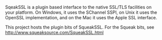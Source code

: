SqeakSSL is a plugin based interface to the native SSL/TLS facilities on your platform. On Windows, it uses the SChannel SSPI, on Unix it uses the OpenSSL implementation, and on the Mac it uses the Apple SSL interface.

This project hosts the plugin bits of SqueakSSL. For the Squeak bits, see http://www.squeaksource.com/SqueakSSL.html